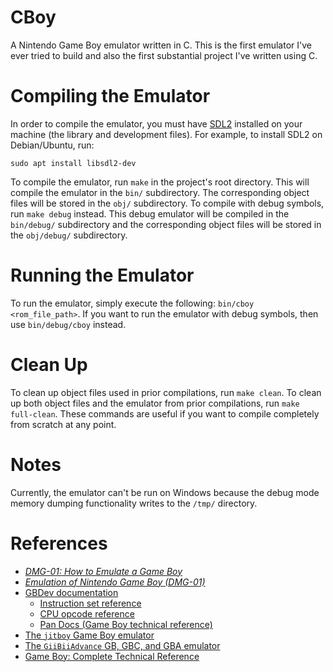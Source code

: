 # CBoy
A Nintendo Game Boy emulator written in C.
This is the first emulator I've ever tried to build and
also the first substantial project I've written using C.

# Compiling the Emulator
In order to compile the emulator, you must have [SDL2](https://www.libsdl.org/)
installed on your machine (the library and development files).
For example, to install SDL2 on Debian/Ubuntu, run:

    sudo apt install libsdl2-dev

To compile the emulator, run `make` in the project's root directory.
This will compile the emulator in the `bin/` subdirectory. The
corresponding object files will be stored in the `obj/` subdirectory.
To compile with debug symbols, run `make debug` instead. This debug
emulator will be compiled in the `bin/debug/` subdirectory and the
corresponding object files will be stored in the `obj/debug/`
subdirectory.

# Running the Emulator
To run the emulator, simply execute the following: `bin/cboy <rom_file_path>`.
If you want to run the emulator with debug symbols, then use `bin/debug/cboy`
instead.

# Clean Up
To clean up object files used in prior compilations, run `make clean`.
To clean up both object files and the emulator from prior compilations,
run `make full-clean`. These commands are useful if you want to compile
completely from scratch at any point.

# Notes
Currently, the emulator can't be run on Windows because the debug mode
memory dumping functionality writes to the `/tmp/` directory.

# References
* [*DMG-01: How to Emulate a Game Boy*](https://rylev.github.io/DMG-01/public/book/)
* [*Emulation of Nintendo Game Boy (DMG-01)*](https://raw.githubusercontent.com/Baekalfen/PyBoy/master/PyBoy.pdf)
* [GBDev documentation](https://github.com/gbdev/awesome-gbdev)
    * [Instruction set reference](https://gbdev.io/gb-opcodes/optables/)
    * [CPU opcode reference](https://rgbds.gbdev.io/docs/v0.4.2/gbz80.7)
    * [Pan Docs (Game Boy technical reference)](https://gbdev.io/pandocs/)
* [The `jitboy` Game Boy emulator](https://github.com/sysprog21/jitboy)
* [The `GiiBiiAdvance` GB, GBC, and GBA emulator](https://github.com/AntonioND/giibiiadvance)
* [Game Boy: Complete Technical Reference](https://gekkio.fi/files/gb-docs/gbctr.pdf)
